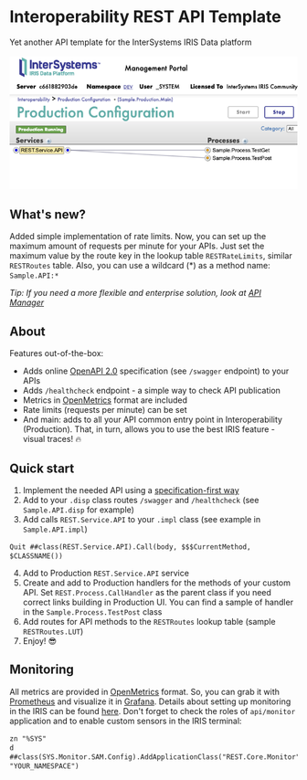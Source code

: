 # Interoperability REST API Template
Yet another API template for the InterSystems IRIS Data platform<br><br>
![Production](https://raw.githubusercontent.com/ogurecapps/ogurecapps.github.io/refs/heads/master/screen.png)
## What's new?
Added simple implementation of rate limits. Now, you can set up the maximum amount of requests per minute for your APIs. Just set the maximum value by the route key in the lookup table `RESTRateLimits`, similar `RESTRoutes` table. Also, you can use a wildcard (*) as a method name: `Sample.API:*`

*Tip: If you need a more flexible and enterprise solution, look at [API Manager](https://docs.intersystems.com/components/csp/docbook/Doc.View.cls?KEY=PAGE_apimgr)*
## About
Features out-of-the-box:

- Adds online [OpenAPI 2.0](https://github.com/OAI/OpenAPI-Specification/blob/master/versions/2.0.md) specification (see `/swagger` endpoint) to your APIs
- Adds `/healthcheck` endpoint - a simple way to check API publication
- Metrics in [OpenMetrics](https://openmetrics.io) format are included
- Rate limits (requests per minute) can be set
- And main: adds to all your API common entry point in Interoperability (Production). That, in turn, allows you to use the best IRIS feature - visual traces! :fire:
## Quick start
1. Implement the needed API using a [specification-first way](https://docs.intersystems.com/irislatest/csp/docbook/DocBook.UI.Page.cls?KEY=GREST_intro)
2. Add to your `.disp` class routes `/swagger` and `/healthcheck` (see `Sample.API.disp` for example)
3. Add calls `REST.Service.API` to your `.impl` class (see example in `Sample.API.impl`)
```
Quit ##class(REST.Service.API).Call(body, $$$CurrentMethod, $CLASSNAME())
```
4. Add to Production `REST.Service.API` service
5. Create and add to Production handlers for the methods of your custom API. Set `REST.Process.CallHandler` as the parent class if you need correct links building in Production UI. You can find a sample of handler in the `Sample.Process.TestPost` class
6. Add routes for API methods to the `RESTRoutes` lookup table (sample `RESTRoutes.LUT`)
7. Enjoy! :sunglasses:
## Monitoring
All metrics are provided in [OpenMetrics](https://openmetrics.io) format. So, you can grab it with [Prometheus](https://prometheus.io) and visualize it in [Grafana](https://grafana.com). Details about setting up monitoring in the IRIS can be found [here](https://docs.intersystems.com/irislatest/csp/docbook/DocBook.UI.Page.cls?KEY=GCM_rest). Don't forget to check the roles of `api/monitor` application and to enable custom sensors in the IRIS terminal:
```
zn "%SYS"
d ##class(SYS.Monitor.SAM.Config).AddApplicationClass("REST.Core.Monitor", "YOUR_NAMESPACE")
```